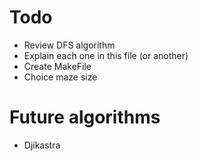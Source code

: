 # Todo
- Review DFS algorithm
- Explain each one in this file (or another)
- Create MakeFile
- Choice maze size

# Future algorithms
- Djikastra
